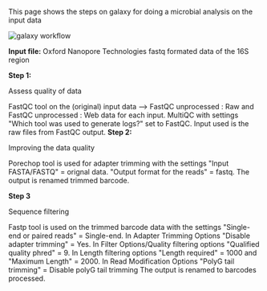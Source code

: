 This page shows the steps on galaxy for doing a microbial analysis on the input data

![galaxy workflow](https://user-images.githubusercontent.com/81419117/122450875-cd8d2700-cfa7-11eb-951f-4b96126d1e82.png)

**Input file:** 
Oxford Nanopore Technologies fastq formated data of the 16S region

**Step 1:** 

Assess quality of data

FastQC tool on the (original) input data --> FastQC unprocessed : Raw and FastQC unprocessed : Web data for each input. MultiQC with settings "Which tool was used to generate logs?" set to FastQC. Input used is the raw files from FastQC output.
**Step 2:**

Improving the data quality

Porechop tool is used for adapter trimming with the settings "Input FASTA/FASTQ" = orignal data. "Output format for the reads" = fastq. The output is renamed trimmed barcode. 

**Step 3**

Sequence filtering

Fastp tool is used on the trimmed barcode data with the settings "Single-end or paired reads" = Single-end. In Adapter Trimming Options "Disable adapter trimming" = Yes.
In Filter Options/Quality filtering options "Qualified quality phred" = 9. In Length filtering  options "Length required" = 1000 and "Maximum Length" = 2000. 
In Read Modification Options "PolyG tail trimming" = Disable polyG tail trimming
The output is renamed to barcodes processed.
